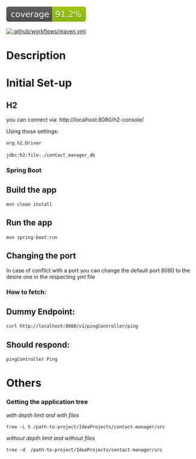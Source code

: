 [![Coverage](.github/badges/jacoco.svg)](https://github.com/pcroch/spring-security/actions/workflows/jacoco_badge.yml)

[![.github/workflows/maven.yml](https://github.com/pcroch/spring-security/actions/workflows/build.yml/badge.svg)](https://github.com/pcroch/spring-security/actions/workflows/build.yml)

# Description


# Initial Set-up

## H2

you can connect via: http://localhost:8080/h2-console/

Using those settings: 

    org.h2.Driver

    jdbc:h2:file:./contact_manager_db 

### Spring Boot

## Build the app

    mvn clean install

## Run the app

    mvn spring-boot:run

## Changing the port

In case of conflict with a port you can change the default port 8080 to the desire one in the respecting yml file

### How to fetch:

## Dummy Endpoint:

    curl http://localhost:8080/v1/pingController/ping

## Should respond:

    pingController Ping

# Others

### Getting the application tree

*with depth limit and with files*

    tree -L 5 /path-to-project/IdeaProjects/contact-manager/src

*without depth limit and without files*

    tree -d  /path-to-project/IdeaProjects/contact-manager/src
